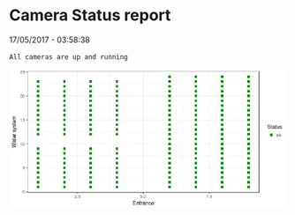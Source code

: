 Camera Status report
================
17/05/2017 - 03:58:38

    All cameras are up and running

![](camreport_files/figure-markdown_github/unnamed-chunk-2-1.png)
